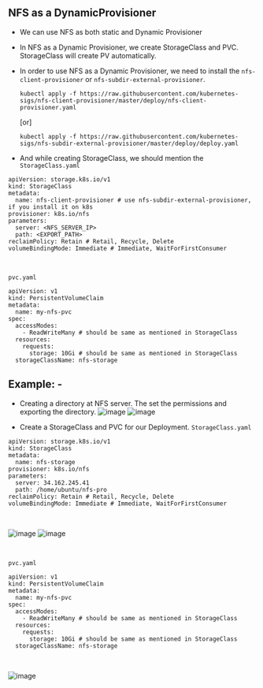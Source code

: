 ## NFS as a DynamicProvisioner
- We can use NFS as both static and Dynamic Provisioner
- In NFS as a Dynamic Provisioner, we create StorageClass and PVC. StorageClass will create PV automatically.
- In order to use NFS as a Dynamic Provisioner, we need to install the `nfs-client-provisioner` or `nfs-subdir-external-provisioner`.
  ```
  kubectl apply -f https://raw.githubusercontent.com/kubernetes-sigs/nfs-client-provisioner/master/deploy/nfs-client-provisioner.yaml
  ```
  [or]
  
  ```
  kubectl apply -f https://raw.githubusercontent.com/kubernetes-sigs/nfs-subdir-external-provisioner/master/deploy/deploy.yaml
  ```
- And while creating StorageClass, we should mention the 
`StorageClass.yaml`
```
apiVersion: storage.k8s.io/v1
kind: StorageClass
metadata:
  name: nfs-client-provisioner # use nfs-subdir-external-provisioner, if you install it on k8s
provisioner: k8s.io/nfs
parameters:
  server: <NFS_SERVER_IP>
  path: <EXPORT_PATH>
reclaimPolicy: Retain # Retail, Recycle, Delete
volumeBindingMode: Immediate # Immediate, WaitForFirstConsumer
```

<br>

`pvc.yaml`
```
apiVersion: v1
kind: PersistentVolumeClaim
metadata:
  name: my-nfs-pvc
spec:
  accessModes:
    - ReadWriteMany # should be same as mentioned in StorageClass
  resources:
    requests:
      storage: 10Gi # should be same as mentioned in StorageClass
  storageClassName: nfs-storage 
```


## Example: -

- Creating a directory at NFS server. The set the permissions and exporting the directory.
![image](https://github.com/user-attachments/assets/981aa139-4a84-4323-97f0-2e9e88ecc4a0)
![image](https://github.com/user-attachments/assets/e6a1e071-eb7b-4a3c-99c8-a9495e38ed46)

- Create a StorageClass and PVC for our Deployment.
`StorageClass.yaml`
```
apiVersion: storage.k8s.io/v1
kind: StorageClass
metadata:
  name: nfs-storage
provisioner: k8s.io/nfs
parameters:
  server: 34.162.245.41
  path: /home/ubuntu/nfs-pro
reclaimPolicy: Retain # Retail, Recycle, Delete
volumeBindingMode: Immediate # Immediate, WaitForFirstConsumer
```

<br>

![image](https://github.com/user-attachments/assets/13a30a9e-6051-4823-9615-8159e5c581f3)
![image](https://github.com/user-attachments/assets/210b4341-d982-457c-a878-1d7c431b32bb)

<br>

`pvc.yaml`
```
apiVersion: v1
kind: PersistentVolumeClaim
metadata:
  name: my-nfs-pvc
spec:
  accessModes:
    - ReadWriteMany # should be same as mentioned in StorageClass
  resources:
    requests:
      storage: 10Gi # should be same as mentioned in StorageClass
  storageClassName: nfs-storage
```

<br>

![image](https://github.com/user-attachments/assets/10101bf6-955a-4452-ac4b-51f866e1d97a)


